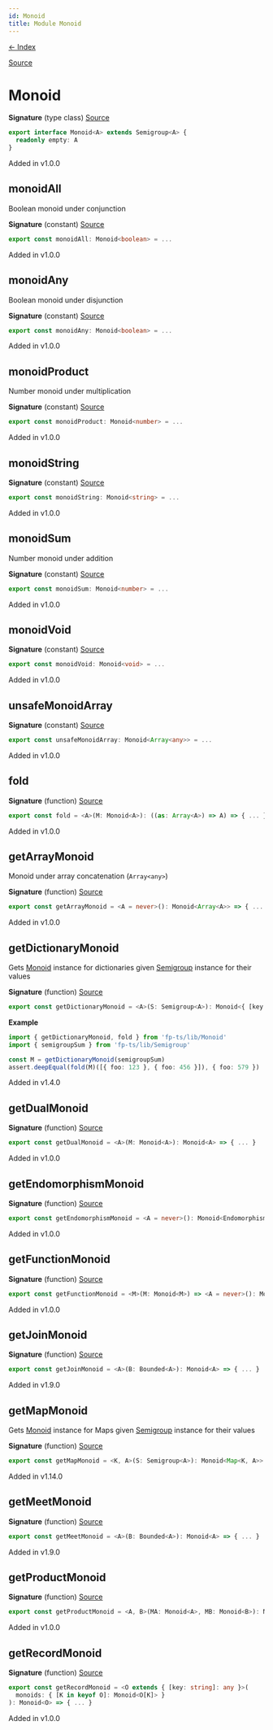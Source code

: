 ```yaml
---
id: Monoid
title: Module Monoid
---
```


[← Index](.)

[Source](https://github.com/gcanti/fp-ts/blob/master/src/Monoid.ts)

# Monoid

**Signature** (type class) [Source](https://github.com/gcanti/fp-ts/blob/master/src/Monoid.ts#L27-L29)

```ts
export interface Monoid<A> extends Semigroup<A> {
  readonly empty: A
}
```

Added in v1.0.0

## monoidAll

Boolean monoid under conjunction

**Signature** (constant) [Source](https://github.com/gcanti/fp-ts/blob/master/src/Monoid.ts#L62-L65)

```ts
export const monoidAll: Monoid<boolean> = ...
```

Added in v1.0.0

## monoidAny

Boolean monoid under disjunction

**Signature** (constant) [Source](https://github.com/gcanti/fp-ts/blob/master/src/Monoid.ts#L71-L74)

```ts
export const monoidAny: Monoid<boolean> = ...
```

Added in v1.0.0

## monoidProduct

Number monoid under multiplication

**Signature** (constant) [Source](https://github.com/gcanti/fp-ts/blob/master/src/Monoid.ts#L141-L144)

```ts
export const monoidProduct: Monoid<number> = ...
```

Added in v1.0.0

## monoidString

**Signature** (constant) [Source](https://github.com/gcanti/fp-ts/blob/master/src/Monoid.ts#L149-L152)

```ts
export const monoidString: Monoid<string> = ...
```

Added in v1.0.0

## monoidSum

Number monoid under addition

**Signature** (constant) [Source](https://github.com/gcanti/fp-ts/blob/master/src/Monoid.ts#L132-L135)

```ts
export const monoidSum: Monoid<number> = ...
```

Added in v1.0.0

## monoidVoid

**Signature** (constant) [Source](https://github.com/gcanti/fp-ts/blob/master/src/Monoid.ts#L157-L160)

```ts
export const monoidVoid: Monoid<void> = ...
```

Added in v1.0.0

## unsafeMonoidArray

**Signature** (constant) [Source](https://github.com/gcanti/fp-ts/blob/master/src/Monoid.ts#L81-L84)

```ts
export const unsafeMonoidArray: Monoid<Array<any>> = ...
```

Added in v1.0.0

## fold

**Signature** (function) [Source](https://github.com/gcanti/fp-ts/blob/master/src/Monoid.ts#L34-L36)

```ts
export const fold = <A>(M: Monoid<A>): ((as: Array<A>) => A) => { ... }
```

Added in v1.0.0

## getArrayMonoid

Monoid under array concatenation (`Array<any>`)

**Signature** (function) [Source](https://github.com/gcanti/fp-ts/blob/master/src/Monoid.ts#L91-L93)

```ts
export const getArrayMonoid = <A = never>(): Monoid<Array<A>> => { ... }
```

Added in v1.0.0

## getDictionaryMonoid

Gets [Monoid](./Monoid.md) instance for dictionaries given [Semigroup](./Semigroup.md) instance for their values

**Signature** (function) [Source](https://github.com/gcanti/fp-ts/blob/master/src/Monoid.ts#L109-L114)

```ts
export const getDictionaryMonoid = <A>(S: Semigroup<A>): Monoid<{ [key: string]: A }> => { ... }
```

**Example**

```ts
import { getDictionaryMonoid, fold } from 'fp-ts/lib/Monoid'
import { semigroupSum } from 'fp-ts/lib/Semigroup'

const M = getDictionaryMonoid(semigroupSum)
assert.deepEqual(fold(M)([{ foo: 123 }, { foo: 456 }]), { foo: 579 })
```

Added in v1.4.0

## getDualMonoid

**Signature** (function) [Source](https://github.com/gcanti/fp-ts/blob/master/src/Monoid.ts#L51-L56)

```ts
export const getDualMonoid = <A>(M: Monoid<A>): Monoid<A> => { ... }
```

Added in v1.0.0

## getEndomorphismMonoid

**Signature** (function) [Source](https://github.com/gcanti/fp-ts/blob/master/src/Monoid.ts#L175-L180)

```ts
export const getEndomorphismMonoid = <A = never>(): Monoid<Endomorphism<A>> => { ... }
```

Added in v1.0.0

## getFunctionMonoid

**Signature** (function) [Source](https://github.com/gcanti/fp-ts/blob/master/src/Monoid.ts#L165-L170)

```ts
export const getFunctionMonoid = <M>(M: Monoid<M>) => <A = never>(): Monoid<(a: A) => M> => { ... }
```

Added in v1.0.0

## getJoinMonoid

**Signature** (function) [Source](https://github.com/gcanti/fp-ts/blob/master/src/Monoid.ts#L212-L217)

```ts
export const getJoinMonoid = <A>(B: Bounded<A>): Monoid<A> => { ... }
```

Added in v1.9.0

## getMapMonoid

Gets [Monoid](./Monoid.md) instance for Maps given [Semigroup](./Semigroup.md) instance for their values

**Signature** (function) [Source](https://github.com/gcanti/fp-ts/blob/master/src/Monoid.ts#L121-L126)

```ts
export const getMapMonoid = <K, A>(S: Semigroup<A>): Monoid<Map<K, A>> => { ... }
```

Added in v1.14.0

## getMeetMonoid

**Signature** (function) [Source](https://github.com/gcanti/fp-ts/blob/master/src/Monoid.ts#L202-L207)

```ts
export const getMeetMonoid = <A>(B: Bounded<A>): Monoid<A> => { ... }
```

Added in v1.9.0

## getProductMonoid

**Signature** (function) [Source](https://github.com/gcanti/fp-ts/blob/master/src/Monoid.ts#L41-L46)

```ts
export const getProductMonoid = <A, B>(MA: Monoid<A>, MB: Monoid<B>): Monoid<[A, B]> => { ... }
```

Added in v1.0.0

## getRecordMonoid

**Signature** (function) [Source](https://github.com/gcanti/fp-ts/blob/master/src/Monoid.ts#L185-L197)

```ts
export const getRecordMonoid = <O extends { [key: string]: any }>(
  monoids: { [K in keyof O]: Monoid<O[K]> }
): Monoid<O> => { ... }
```

Added in v1.0.0
